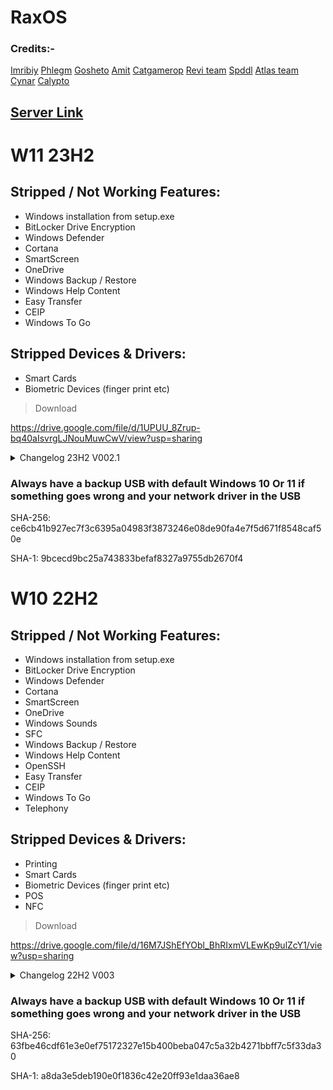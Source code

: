 # RaxOS

### Credits:-
[Imribiy](https://bit.ly/xos-windows)
[Phlegm](https://dsc.gg/ggos)
[Gosheto](https://twitter.com/g0shet00)
[Amit](https://github.com/amitxv)
[Catgamerop](https://discord.gg/4Gg8n6WhPN)
[Revi team](https://github.com/meetrevision)
[Spddl](https://github.com/spddl)
[Atlas team](https://github.com/Atlas-OS)
[Cynar](https://github.com/CYNAR2k/)
[Calypto](https://docs.google.com/document/d/1c2-lUJq74wuYK1WrA_bIvgb89dUN0sj8-hO3vqmrau4/edit)

## [Server Link](https://discord.gg/6Y5CZqWHFa)


# W11 23H2
## Stripped / Not Working Features:
- Windows installation from setup.exe
- BitLocker Drive Encryption
- Windows Defender
- Cortana
- SmartScreen
- OneDrive
- Windows Backup / Restore
- Windows Help Content
- Easy Transfer
- CEIP
- Windows To Go

## Stripped Devices & Drivers:
- Smart Cards
- Biometric Devices (finger print etc)

> Download

https://drive.google.com/file/d/1UPUU_8Zrup-bq40aIsvrgLJNouMuwCwV/view?usp=sharing

<details>
<br>
<summary>Changelog 23H2 V002.1</summary>

- Compatibility improvements
- Revamped lots of stuff
- Hid Home and Windows update in settings
- Removed Get Started 
- Updated Build to 22631.2861
- Ability to Enable/Disable Openshell/Stock startmenu
- Fixed Process mitigations wasnt disabled
- Brought back SendTo in conext menu
- Brought back Printing
- Brought back POS
- Brought back NFC
- Brought back Windows Sounds ( disabled )

V002.2 **Changelog**:
Fixed RaxOS-Default Services
- Disabled DusmSvc
- Removed Lanman Workstation toggle services

</details>

### Always have a backup USB with default Windows 10 Or 11 if something goes wrong and your network driver in the USB

SHA-256: ce6cb41b927ec7f3c6395a04983f3873246e08de90fa4e7f5d671f8548caf50e

SHA-1: 9bcecd9bc25a743833befaf8327a9755db2670f4


# W10 22H2
## Stripped / Not Working Features:
- Windows installation from setup.exe
- BitLocker Drive Encryption
- Windows Defender
- Cortana
- SmartScreen
- OneDrive
- Windows Sounds
- SFC
- Windows Backup / Restore
- Windows Help Content
- OpenSSH
- Easy Transfer
- CEIP
- Windows To Go
- Telephony

## Stripped Devices & Drivers:
- Printing
- Smart Cards
- Biometric Devices (finger print etc)
- POS
- NFC

> Download

https://drive.google.com/file/d/16M7JShEfYObl_BhRIxmVLEwKp9ulZcY1/view?usp=sharing

<details>
<br>
<summary>Changelog 22H2 V003</summary>

- Compatibility Improvements
- Removed SFC (Useless)
- Added a backup windows default services and drivers
- Changed Win32Prio to 2A
- Updated Build to 19045.3636
- Brought Back Stock Startmenu (Disabled By Default)

</details>

### Always have a backup USB with default Windows 10 Or 11 if something goes wrong and your network driver in the USB

SHA-256: 63fbe46cdf61e3e0ef75172327e15b400beba047c5a32b4271bbff7c5f33da30

SHA-1: a8da3e5deb190e0f1836c42e20ff93e1daa36ae8
